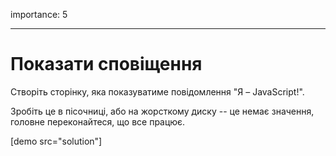 importance: 5

---

# Показати сповіщення

Створіть сторінку, яка показуватиме повідомлення "Я – JavaScript!".

Зробіть це в пісочниці, або на жорсткому диску -- це немає значення, головне переконайтеся, що все працює.

[demo src="solution"]

